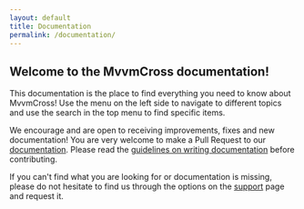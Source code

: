 ```yaml
---
layout: default
title: Documentation
permalink: /documentation/
---
```


## Welcome to the MvvmCross documentation!

This documentation is the place to find everything you need to know about MvvmCross! Use the menu on the left side to navigate to different topics and use the search in the top menu to find specific items.

We encourage and are open to receiving improvements, fixes and new documentation! You are very welcome to make a Pull Request to our [documentation](https://github.com/MvvmCross/MvvmCross/tree/master/docs). Please read the [guidelines on writing documentation](https://www.mvvmcross.com/documentation/contribute/mvvmcross-docs-style-guide) before contributing.

If you can't find what you are looking for or documentation is missing, please do not hesitate to find us through the options on the [support](https://www.mvvmcross.com/support) page and request it.